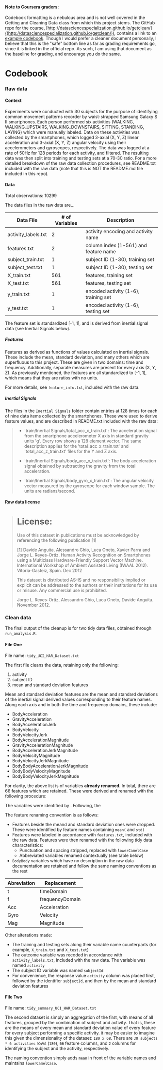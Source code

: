 #### Note to Coursera graders:

Codebook formatting is a nebulous area and is not well covered in the Getting and Cleaning Data class from which this project stems. The GitHub repo for the course, [http://datasciencespecialization.github.io/getclean/]((http://datasciencespecialization.github.io/getclean/)), contains a link to an [example codebook](https://gist.github.com/kirstenfrank/218c36a1938055d0f4e4). Though I would prefer a cleaner document personally, I believe that this is the "safe" bottom line as far as grading requirements go, since it is linked in the official repo. As such, I am using that document as the baseline for grading, and encourage you do the same.

# Codebook

### Raw data

#### Context

Experiments were conducted with 30 subjects for the purpose of identifying common movement patterns recorder by waist-strapped Samsung Galaxy S II smartphones. Each person performed six activities (WALKING, WALKING_UPSTAIRS, WALKING_DOWNSTAIRS, SITTING, STANDING, LAYING) which were manually labeled. Data on these activities was collected by the smartphones, which logged 3-axial (X, Y, Z) linear acceleration and 3-axial (X, Y, Z) angular velocity using their accelerometers and gyroscopes, respectively. The data was logged at a rate of 50Hz for 128 periods for each activity, and filtered. The resulting data was then split into training and testing sets at a 70-30 ratio. For a more detailed breakdown of the raw data collection procedures, see README.txt included with the raw data (note that this is NOT the README.md file included in this repo).

#### Data

Total observations: 10299  

The data files in the raw data are...

Data File             | # of Variables | Description                          
----------------------|----------------|---------------------------------------
activity_labels.txt   | 2              | activity encoding and activity name   
features.txt          | 2              | column index (1-561) and feature name 
subject_train.txt     | 1              | subject ID (1-30), training set       
subject_test.txt      | 1              | subject ID (1-30), testing set        
X_train.txt           | 561            | features, training set                
X_test.txt            | 561            | features, testing set                 
y_train.txt           | 1              | encoded activity (1-6), training set  
y_test.txt            | 1              | encoded activity (1-6), testing set   

The feature set is standardized [-1, 1], and is derived from inertial signal data (see Inertial Signals below).

##### Features

Features as derived as functions of values calculated on inertial signals. These include the mean, standard deviation, and many others which are superfluous to this project. These are given in two domains: time and frequency. Additionally, separate measures are present for every axis (X, Y, Z). As previously mentioned, the features are all standardized to [-1, 1], which means that they are ratios with no units.

For more details, see `feature_info.txt`, included with the raw data.


##### Inertial Signals

The files in the `Inertial Signals` folder contain entries at 128 times for each of nine data items collected by the smartphones. These were used to derive feature values, and are described in README.txt included with the raw data:

> - 'train/Inertial Signals/total_acc_x_train.txt': The acceleration signal from the smartphone accelerometer X axis in standard gravity units 'g'. Every row shows a 128 element vector. The same description applies for the 'total_acc_x_train.txt' and 'total_acc_z_train.txt' files for the Y and Z axis. 
>
> - 'train/Inertial Signals/body_acc_x_train.txt': The body acceleration signal obtained by subtracting the gravity from the total acceleration. 
>
> - 'train/Inertial Signals/body_gyro_x_train.txt': The angular velocity vector measured by the gyroscope for each window sample. The units are radians/second.


#### Raw data license

> License:
> ========
> Use of this dataset in publications must be acknowledged by referencing the following publication [1] 
> 
> [1] Davide Anguita, Alessandro Ghio, Luca Oneto, Xavier Parra and Jorge L. Reyes-Ortiz. Human Activity Recognition on Smartphones using a Multiclass Hardware-Friendly Support Vector Machine. International Workshop of Ambient Assisted Living (IWAAL 2012). Vitoria-Gasteiz, Spain. Dec 2012
> 
> This dataset is distributed AS-IS and no responsibility implied or explicit can be addressed to the authors or their institutions for its use or misuse. Any commercial use is prohibited.
> 
> Jorge L. Reyes-Ortiz, Alessandro Ghio, Luca Oneto, Davide Anguita. November 2012.


### Clean data

The final output of the cleanup is for two tidy data files, obtained through `run_analysis.R`.

#### File One

File name: `tidy_UCI_HAR_Dataset.txt`

The first file cleans the data, retaining only the following:
1. activity
2. subject ID
3. mean and standard deviation features

Mean and standard deviation features are the mean and standard deviations of the inertial signal derived values corresponding to their feature names. Along each axis and in both the time and frequency domains, these include:

* BodyAcceleration
* GravityAcceleration
* BodyAccelerationJerk
* BodyVelocity
* BodyVelocityJerk
* BodyAccelerationMagnitude
* GravityAccelerationMagnitude
* BodyAccelerationJerkMagnitude
* BodyVelocityMagnitude
* BodyVelocityJerkMagnitude
* BodyBodyAccelerationJerkMagnitude
* BodyBodyVelocityMagnitude
* BodyBodyVelocityJerkMagnitude

For clarity, the above list is of variables **already renamed**. In total, there are 66 features which are retained. These were derived and renamed with the following procedure:

The variables were identified by . Following, the 

The feature renaming convention is as follows:
* Features beside the meand and standard deviation ones were dropped. These were identified by feature names containing `mean(` and `std(`
* Features were labeled in accordance with `features.txt`, included with the raw data. Features were then renamed with the following tidy data characteristics:
    * Punctuation and spacing stripped, replaced with `lowerCamelCase`
	* Abbreviated variables renamed contextually (see table below)
* `BodyBody` variables which have no description in the raw data documentation are retained and follow the same naming conventions as the rest

Abreviation | Replacement     
------------|-----------------
t           | timeDomain      
f           | frequencyDomain 
Acc         | Acceleration    
Gyro        | Velocity        
Mag         | Magnitude   


Other alterations made:
* The training and testing sets along their variable name counterparts (for example, `X_train.txt` and `X_test.txt`)
* The outcome variable was recoded in accordance with `activity_labels.txt`, included with the raw data. The variable was named `activity`
* The subject ID variable was named `subjectId`
* For convenience, the response value `activity` column was placed first, followed by the identifier `subjectId`, and then by the mean and standard deviation features


#### File Two

File name: `tidy_summary_UCI_HAR_Dataset.txt`

The second dataset is simply an aggregation of the first, with means of all features, grouped by the combination of subject and activity. That is, these are the means of every mean and standard deviation value of every feature for every subject performing a specific activity. it may be easier to imagine this given the dimensionality of the dataset: `180 x 68`. There are `30 subjects * 6 activities` rows (`180`), `66` feature columns, and `2` columns for identifying the subject and the activity, respectively.

The naming convention simply adds `mean` in front of the variable names and maintains `lowerCamelCase`.